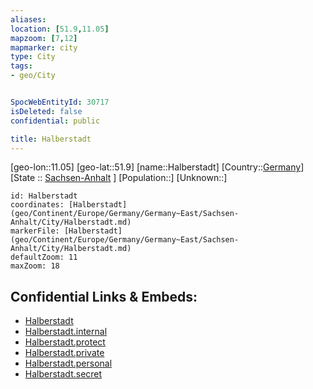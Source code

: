 ```yaml
---
aliases: 
location: [51.9,11.05]
mapzoom: [7,12] 
mapmarker: city 
type: City
tags:
- geo/City


SpocWebEntityId: 30717
isDeleted: false
confidential: public

title: Halberstadt
---
```

[geo-lon::11.05]
[geo-lat::51.9]
[name::Halberstadt]
[Country::[Germany](geo/Continent/Europe/Germany.md)]
[State :: [Sachsen-Anhalt](geo/Continent/Europe/Germany/Germany~East/Sachsen-Anhalt.md) ]
[Population::]
[Unknown::]


```leaflet
id: Halberstadt
coordinates: [Halberstadt](geo/Continent/Europe/Germany/Germany~East/Sachsen-Anhalt/City/Halberstadt.md)
markerFile: [Halberstadt](geo/Continent/Europe/Germany/Germany~East/Sachsen-Anhalt/City/Halberstadt.md)
defaultZoom: 11 
maxZoom: 18
```


## Confidential Links & Embeds: 
- [Halberstadt](../../../../../../../../_public/geo/Continent/Europe/Germany/Germany~East/Sachsen-Anhalt/City/Halberstadt.md) 
- [Halberstadt.internal](../../../../../../../../_internal/geo/Continent/Europe/Germany/Germany~East/Sachsen-Anhalt/City/Halberstadt.internal.md) 
- [Halberstadt.protect](../../../../../../../../_protect/geo/Continent/Europe/Germany/Germany~East/Sachsen-Anhalt/City/Halberstadt.protect.md) 
- [Halberstadt.private](../../../../../../../../_private/geo/Continent/Europe/Germany/Germany~East/Sachsen-Anhalt/City/Halberstadt.private.md) 
- [Halberstadt.personal](../../../../../../../../_personal/geo/Continent/Europe/Germany/Germany~East/Sachsen-Anhalt/City/Halberstadt.personal.md) 
- [Halberstadt.secret](../../../../../../../../_secret/geo/Continent/Europe/Germany/Germany~East/Sachsen-Anhalt/City/Halberstadt.secret.md) 
